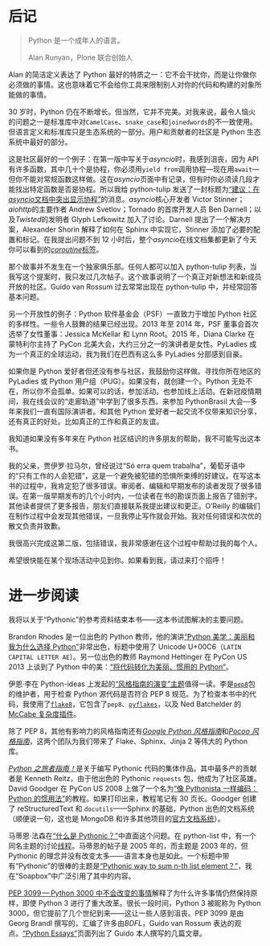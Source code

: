 # 后记

> Python 是一个成年人的语言。
> 
> Alan Runyan，Plone 联合创始人

Alan 的简洁定义表达了 Python 最好的特质之一：它不会干扰你，而是让你做你必须做的事情。这也意味着它不会给你工具来限制别人对你的代码和构建的对象所能做的事情。

30 岁时，Python 仍在不断增长。但当然，它并不完美。对我来说，最令人恼火的问题之一是标准库中对`CamelCase`、`snake_case`和`joinedwords`的不一致使用。但语言定义和标准库只是生态系统的一部分。用户和贡献者的社区是 Python 生态系统中最好的部分。

这是社区最好的一个例子：在第一版中写关于*asyncio*时，我感到沮丧，因为 API 有许多函数，其中几十个是协程，你必须用`yield from`调用协程—现在用`await`—但你不能对常规函数这样做。这在*asyncio*页面中有记录，但有时你必须读几段才能找出特定函数是否是协程。所以我给 python-tulip 发送了一封标题为[“建议：在*asyncio*文档中突出显示协程”](https://fpy.li/a-1)的消息。*asyncio*核心开发者 Victor Stinner；*aiohttp*的主要作者 Andrew Svetlov；Tornado 的首席开发人员 Ben Darnell；以及*Twisted*的发明者 Glyph Lefkowitz 加入了讨论。Darnell 提出了一个解决方案，Alexander Shorin 解释了如何在 Sphinx 中实现它，Stinner 添加了必要的配置和标记。在我提出问题不到 12 小时后，整个*asyncio*在线文档集都更新了今天你可以看到的[*coroutine*标签](https://fpy.li/a-2)。

那个故事并不发生在一个独家俱乐部。任何人都可以加入 python-tulip 列表，当我写这个提案时，我只发过几次帖子。这个故事说明了一个真正对新想法和新成员开放的社区。Guido van Rossum 过去常常出现在 python-tulip 中，并经常回答基本问题。

另一个开放性的例子：Python 软件基金会（PSF）一直致力于增加 Python 社区的多样性。一些令人鼓舞的结果已经出现。2013 年至 2014 年，PSF 董事会首次选举了女性董事：Jessica McKellar 和 Lynn Root。2015 年，Diana Clarke 在蒙特利尔主持了 PyCon 北美大会，大约三分之一的演讲者是女性。PyLadies 成为一个真正的全球运动，我为我们在巴西有这么多 PyLadies 分部感到自豪。

如果你是 Python 爱好者但还没有参与社区，我鼓励你这样做。寻找你所在地区的 PyLadies 或 Python 用户组（PUG）。如果没有，就创建一个。Python 无处不在，所以你不会孤单。如果可以的话，参加活动。也参加线上活动。在新冠疫情期间，我在线会议的“走廊轨道”中学到了很多东西。来参加 PythonBrasil 大会—多年来我们一直有国际演讲者。和其他 Python 爱好者一起交流不仅带来知识分享，还有真正的好处。比如真正的工作和真正的友谊。

我知道如果没有多年来在 Python 社区结识的许多朋友的帮助，我不可能写出这本书。

我的父亲，贾伊罗·拉马尔，曾经说过“Só erra quem trabalha”，葡萄牙语中的“只有工作的人会犯错”，这是一个避免被犯错的恐惧所束缚的好建议。在写这本书的过程中，我肯定犯了很多错误。审阅者、编辑和早期发布的读者发现了很多错误。在第一版早期发布的几个小时内，一位读者在书的勘误页面上报告了错别字。其他读者提供了更多报告，朋友们直接联系我提出建议和更正。O’Reilly 的编辑们在制作过程中会发现其他错误，一旦我停止写作就会开始。我对任何错误和次优的散文负责并致歉。

我很高兴完成这第二版，包括错误，我非常感谢在这个过程中帮助过我的每个人。

希望很快能在某个现场活动中见到你。如果看到我，请过来打个招呼！

# 进一步阅读

我将以关于“Pythonic”的参考资料结束本书——这本书试图解决的主要问题。

Brandon Rhodes 是一位出色的 Python 教师，他的演讲[“Python 美学：美丽和我为什么选择 Python”](https://fpy.li/a-3)非常出色，标题中使用了 Unicode U+00C6（`LATIN CAPITAL LETTER AE`）。另一位出色的教师 Raymond Hettinger 在 PyCon US 2013 上谈到了 Python 中的美：[“将代码转化为美丽、惯用的 Python”](https://fpy.li/a-4)。

伊恩·李在 Python-ideas 上发起的[“风格指南的演变”主题](https://fpy.li/a-5)值得一读。李是[`pep8`](https://fpy.li/a-6)包的维护者，用于检查 Python 源代码是否符合 PEP 8 规范。为了检查本书中的代码，我使用了[`flake8`](https://fpy.li/a-7)，它包含了`pep8`、[`pyflakes`](https://fpy.li/a-8)，以及 Ned Batchelder 的[McCabe 复杂度插件](https://fpy.li/a-9)。

除了 PEP 8，其他有影响力的风格指南还有[*Google Python 风格指南*](https://fpy.li/a-10)和[*Pocoo 风格指南*](https://fpy.li/a-11)，这两个团队为我们带来了 Flake、Sphinx、Jinja 2 等伟大的 Python 库。

[*Python 之旅者指南！*](https://fpy.li/a-12)是关于编写 Pythonic 代码的集体作品。其中最多产的贡献者是 Kenneth Reitz，由于他出色的 Pythonic `requests` 包，他成为了社区英雄。David Goodger 在 PyCon US 2008 上做了一个名为[“像 Pythonista 一样编码：Python 的惯用法”](https://fpy.li/a-13)的教程。如果打印出来，教程笔记有 30 页长。Goodger 创建了 reStructuredText 和 `docutils`——Sphinx 的基础，Python 出色的文档系统（顺便说一句，这也是 MongoDB 和许多其他项目的[官方文档系统](https://fpy.li/a-14)）。

马蒂恩·法森在[“什么是 Pythonic？”](https://fpy.li/a-15)中直面这个问题。在 python-list 中，有一个同名主题的讨论[线程](https://fpy.li/a-16)。马蒂恩的帖子是 2005 年的，而主题是 2003 年的，但 Pythonic 的理念并没有改变太多——语言本身也是如此。一个标题中带有“Pythonic”的很棒的主题是[“Pythonic way to sum n-th list element？”](https://fpy.li/a-17)，我在“Soapbox”中广泛引用了其中的内容。

[PEP 3099 — Python 3000 中不会改变的事情](https://fpy.li/pep3099)解释了为什么许多事情仍然保持原样，即使 Python 3 进行了重大改革。很长一段时间，Python 3 被昵称为 Python 3000，但它提前了几个世纪到来——这让一些人感到沮丧。PEP 3099 是由 Georg Brandl 撰写的，汇编了许多由*BDFL*，Guido van Rossum 表达的观点。[“Python Essays”](https://fpy.li/a-18)页面列出了 Guido 本人撰写的几篇文章。
